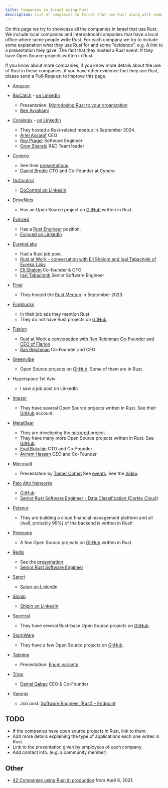 ```yaml
---
title: Companies in Israel using Rust
description: List of companies In Israel that use Rust along with some information on what they use it for.
---
```


On this page we try to showcase all the companies in Israel that use Rust. We include local companies and international companies that have a local office where some people write Rust.
For each company we try to include some explanation what they use Rust for and some "evidence". e.g. A link to a presentation they gave. The fact that they hosted a Rust event. If they have Open Source projects written in Rust.

If you know about more companies, if you know more details about the use of Rust in these companies, if you have other evidence that they use Rust, please send a Pull-Request to improve this page.

* [Amazon](https://www.amazon.com/)

* [BioCatch](https://www.biocatch.com/) - [on LinkedIn](https://www.linkedin.com/company/biocatch/)
    * Presentation: [Microdosing Rust to your organization](/presentations/microdosing-rust-to-your-organization)
    * [Ben Avrahami](https://www.linkedin.com/in/ben-avrahami-b4855a1a7/)

* [Coralogix](https://coralogix.com/) - [on LinkedIn](https://www.linkedin.com/company/coralogix/)
    * They hosted a Rust-related meetup in September 2024.
    * [Ariel Assaraf](https://www.linkedin.com/in/ariel-assaraf-ab621896/) CEO
    * [Roy Prager](https://www.linkedin.com/in/roy-prager-40656a119/) Software Engineer
    * [Oron Sharabi](https://www.linkedin.com/in/oron-sharabi-27615b26/) R&D Team leader


* [Cynerio](https://www.cynerio.com/)
    * See their [presentations](/events/).
    * [Daniel Brodie](https://www.linkedin.com/in/danielbrodie/) CTO and Co-Founder at Cynero

* [DoControl](https://www.docontrol.io/)
    * [DoControl on LinkedIn](https://www.linkedin.com/company/do-control/)

* [DriveNets](https://drivenets.com/)
    * Has an Open Source project on [GitHub](https://github.com/drivenets) written in Rust.

* [Evinced](https://www.evinced.com/)
    * Has a [Rust Engineer](https://www.evinced.com/careers/rust-engineer) position.
    * [Evinced on LinkedIn](https://www.linkedin.com/company/evinced/)

* [EurekaLabs](https://eurekalabs.xyz/)
    * Had a Rust job post.
    * [Rust at Work - conversation with Eli Shalom and Igal Tabachnik of Eureka Labs](https://rust.code-maven.com/rust-at-work-eureka-labs)
    * [Eli Shalom](https://www.linkedin.com/in/elishalom/) Co-founder & CTO
    * [Igal Tabachnik](https://www.linkedin.com/in/igaltabachnik/) Senior Software Engineer

* [Final](https://www.final.co.il/)
    * They hosted the [Rust Meetup](/events/) in September 2023.

* [Fireblocks](https://www.fireblocks.com/)
    * In their job ads they mention Rust.
    * They do not have Rust projects on [GitHub](https://github.com/fireblocks).

* [Flarion](https://www.flarion.io/)
    * [Rust at Work a conversation with Ran Reichman Co-Founder and CEO of Flarion](https://rust.code-maven.com/rust-at-work-flarion)
    * [Ran Reichman](https://www.linkedin.com/in/ran-reichman-740163b7/) Co-Founder and CEO

* [Greenvibe](https://greenvibe.io/)
    * Open Source projects on [GitHub](https://github.com/greenvibe-io). Some of them are in Rust.

* Hyperspace Tel Aviv
    * I saw a job post on LinkedIn

* [Intezer](https://intezer.com/)
    * They have several Open Source projects written in Rust. See their [GitHub](https://github.com/intezer) account.

* [MetalBear](https://metalbear.co)
    * They are developing the [mirrored](https://github.com/metalbear-co/mirrord) project.
    * They have many more Open Source projects written in Rust. See [GitHub](https://github.com/metalbear-co).
    * [Eyal Bukchin](https://www.linkedin.com/in/eyal-bukchin/) CTO and Co-Founder
    * [Aviram Hassan](https://www.linkedin.com/in/aviram-hassan/) CEO and Co-Founder

* [Microsoft](https://www.microsoft.com/)
    * Presentation by [Tomer Cohen](https://www.linkedin.com/in/tomercode/) See [events](/events/). See the [Video](https://youtu.be/Fi--zxTU-8w).

* [Palo Alto Networks](https://www.paloaltonetworks.com/)
    * [GitHub](https://github.com/PaloAltoNetworks)
    * [Senior Rust Software Engineer - Data Classification (Cortex Cloud)](https://www.linkedin.com/jobs/view/4243847819)

* [Pelanor](https://www.pelanor.io/)
    * They are building a cloud financial management platform and all (well, probably 99%) of the backend is written in Rust!

* [Pinecone](https://www.pinecone.io/)
    * A few Open Source projects on [GitHub](https://github.com/pinecone-io) written in Rust.

* [Redis](https://redis.com/)
    * See the [presentation](/events/)
    * [Senior Rust Software Engineer](https://www.linkedin.com/jobs/view/4194286670)

* [Satori](https://satoricyber.com/)
    * [Satori on LinkedIn](https://www.linkedin.com/company/satori/)

* [ShipIn](https://shipin.ai/)
    * [ShipIn on LinkedIn](https://www.linkedin.com/company/shipin/)

* [Spectral](https://spectralops.io/)
    * They have several Rust-base Open Source projects on [GitHub](https://github.com/SpectralOps).

* [StarkWare](https://starkware.co/)
    * They have a few Open Source projects on [GitHub](https://github.com/starkware-libs).

* [Tabnine](https://www.tabnine.com/)
    * Presentation: [Enum variants](/presentations/enum-variants)

* [Trigo](https://trigoretail.com/)
    * [Daniel Gabay](https://www.linkedin.com/in/daniel-gabay/) CEO & Co-Founder

* [Varonis](https://www.varonis.com/)
    * Job post: [Software Engineer (Rust) – Endpoint](https://www.linkedin.com/jobs/view/4160534145/)

## TODO

* If the companies have open source projects in Rust, link to them.
* Add more details explaining the type of applications each one writes in Rust.
* Link to the presentation given by employees of each company.
* Add contact info. (e.g. a community member)

## Other

* [42 Companies using Rust in production](https://kerkour.com/rust-in-production-2021) from April 8, 2021.

